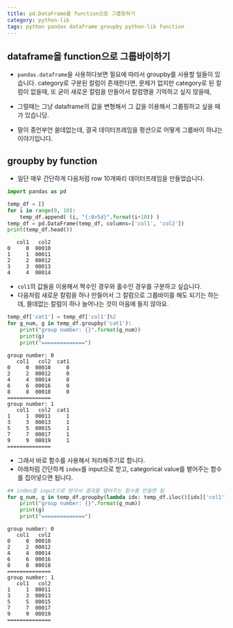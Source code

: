```yaml
---
title: pd.DataFrame를 function으로 그룹핑하기
category: python-lib
tags: python pandas dataframe groupby python-lib function
---
```


## dataframe을 function으로 그룹바이하기 

- `pandas.dataframe`을 사용하다보면 필요에 따라서 groupby를 사용할 일들이 있습니다. category로 구분된 칼럼이 존재한다면, 문제가 없지만 category로 된 칼럼이 없을때, 또 굳이 새로운 칼럼을 만들어서 칼럼명을 기억하고 싶지 않을때, 
- 그럴때는 그냥 dataframe의 값을 변형해서 그 값을 이용해서 그룹핑하고 싶을 때가 있습니당.

- 말이 중언부언 쓸데없는데, 결국 데이터프레임을 펑션으로 어떻게 그룹바이 하냐는 이야기입니다. 

## groupby by function

- 일단 매우 간단하게 다음처럼 row 10개짜리 데이터프레임을 만들었습니다. 

```python
import pandas as pd

temp_df = []
for i in range(0, 10):
    temp_df.append( (i, "{:0>5d}".format(i+10)) )
temp_df = pd.DataFrame(temp_df, columns=['col1', 'col2'])
print(temp_df.head())
```

```
   col1   col2
0     0  00010
1     1  00011
2     2  00012
3     3  00013
4     4  00014
```

- `col1`의 값들을 이용해서 짝수인 경우와 홀수인 경우를 구분하고 싶습니다. 
- 다음처럼 새로운 칼럼을 하나 만들어서 그 칼럼으로 그룹바이를 해도 되기는 하는데, 쓸데없는 칼럼이 하나 늘어나는 것이 마음에 들지 않아요. 

```python
temp_df['cat1'] = temp_df['col1']%2
for g_num, g in temp_df.groupby('cat1'):
    print("group number: {}".format(g_num))
    print(g)
    print("==============")
```

```
group number: 0
   col1   col2  cat1
0     0  00010     0
2     2  00012     0
4     4  00014     0
6     6  00016     0
8     8  00018     0
==============
group number: 1
   col1   col2  cat1
1     1  00011     1
3     3  00013     1
5     5  00015     1
7     7  00017     1
9     9  00019     1
==============
```

- 그래서 바로 함수를 사용해서 처리해주기로 합니다. 
- 아래처럼 간단하게 `index`를 input으로 받고, categorical value를 뱉어주는 함수를 집어넣으면 됩니다. 

```python
## index를 input으로 받아서 결과를 뱉어주는 함수를 만들면 됨
for g_num, g in temp_df.groupby(lambda idx: temp_df.iloc()[idx]['col1']%2):
    print("group number: {}".format(g_num))
    print(g)
    print("==============")
```

```
group number: 0
   col1   col2
0     0  00010
2     2  00012
4     4  00014
6     6  00016
8     8  00018
==============
group number: 1
   col1   col2
1     1  00011
3     3  00013
5     5  00015
7     7  00017
9     9  00019
==============
```